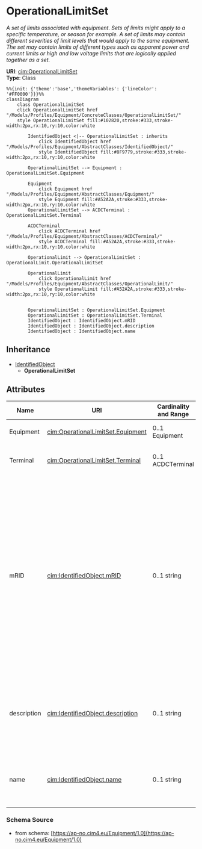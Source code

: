# OperationalLimitSet

_A set of limits associated with equipment.  Sets of limits might apply to a specific temperature, or season for example. A set of limits may contain different severities of limit levels that would apply to the same equipment. The set may contain limits of different types such as apparent power and current limits or high and low voltage limits  that are logically applied together as a set._

**URI**: [cim:OperationalLimitSet](https://cim.ucaiug.io/ns#OperationalLimitSet)<br />
**Type**: Class

```mermaid
%%{init: {'theme':'base','themeVariables': {'lineColor': '#FF0000'}}}%%
classDiagram
    class OperationalLimitSet
    click OperationalLimitSet href "/Models/Profiles/Equipment/ConcreteClasses/OperationalLimitSet/"
    style OperationalLimitSet fill:#102820,stroke:#333,stroke-width:2px,rx:10,ry:10,color:white
     
        IdentifiedObject <|-- OperationalLimitSet : inherits
            click IdentifiedObject href "/Models/Profiles/Equipment/AbstractClasses/IdentifiedObject/"
            style IdentifiedObject fill:#8F9779,stroke:#333,stroke-width:2px,rx:10,ry:10,color:white

        OperationalLimitSet --> Equipment : OperationalLimitSet.Equipment

        Equipment
            click Equipment href "/Models/Profiles/Equipment/AbstractClasses/Equipment/"
            style Equipment fill:#A52A2A,stroke:#333,stroke-width:2px,rx:10,ry:10,color:white
        OperationalLimitSet --> ACDCTerminal : OperationalLimitSet.Terminal

        ACDCTerminal
            click ACDCTerminal href "/Models/Profiles/Equipment/AbstractClasses/ACDCTerminal/"
            style ACDCTerminal fill:#A52A2A,stroke:#333,stroke-width:2px,rx:10,ry:10,color:white

        OperationalLimit --> OperationalLimitSet : OperationalLimit.OperationalLimitSet

        OperationalLimit
            click OperationalLimit href "/Models/Profiles/Equipment/AbstractClasses/OperationalLimit/"
            style OperationalLimit fill:#A52A2A,stroke:#333,stroke-width:2px,rx:10,ry:10,color:white


        OperationalLimitSet : OperationalLimitSet.Equipment
        OperationalLimitSet : OperationalLimitSet.Terminal
        IdentifiedObject : IdentifiedObject.mRID
        IdentifiedObject : IdentifiedObject.description
        IdentifiedObject : IdentifiedObject.name
```

## Inheritance
* [IdentifiedObject](/Models/Profiles/Equipment/AbstractClasses/IdentifiedObject/)
    * **OperationalLimitSet**

## Attributes
| Name | URI | Cardinality and Range | Description | Inheritance |
| ---  | --- | --- | --- | --- |
| Equipment | [cim:OperationalLimitSet.Equipment](https://cim.ucaiug.io/ns#OperationalLimitSet.Equipment) | 0..1 Equipment | The equipment to which the limit set applies. | direct |
| Terminal | [cim:OperationalLimitSet.Terminal](https://cim.ucaiug.io/ns#OperationalLimitSet.Terminal) | 0..1 ACDCTerminal | The terminal where the operational limit set apply. | direct |
| mRID | [cim:IdentifiedObject.mRID](https://cim.ucaiug.io/ns#IdentifiedObject.mRID) | 0..1 string | Master resource identifier issued by a model authority. The mRID is unique within an exchange context. Global uniqueness is easily achieved by using a UUID, as specified in RFC 4122, for the mRID. The use of UUID is strongly recommended.For CIMXML data files in RDF syntax conforming to IEC 61970-552, the mRID is mapped to rdf:ID or rdf:about attributes that identify CIM object elements. | IdentifiedObject |
| description | [cim:IdentifiedObject.description](https://cim.ucaiug.io/ns#IdentifiedObject.description) | 0..1 string | The description is a free human readable text describing or naming the object. It may be non unique and may not correlate to a naming hierarchy. | IdentifiedObject |
| name | [cim:IdentifiedObject.name](https://cim.ucaiug.io/ns#IdentifiedObject.name) | 0..1 string | The name is any free human readable and possibly non unique text naming the object. | IdentifiedObject |

### Schema Source
* from schema: [https://ap-no.cim4.eu/Equipment/1.0](https://ap-no.cim4.eu/Equipment/1.0)
